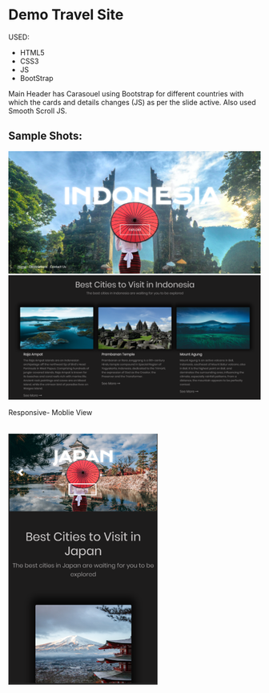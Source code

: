# Demo Travel Site

USED:

- HTML5
- CSS3
- JS
- BootStrap

Main Header has Carasouel using Bootstrap for different countries with which the cards and details changes (JS) as per the slide active. Also used Smooth Scroll JS.

## Sample Shots:

<img src="ScreenShot/1.png" width="800px">
<img src="ScreenShot/2.png" width="800px">

Responsive- Moblie View
<br/>
<br/>
<br/>
<img src="ScreenShot/3.png" height="500px">
